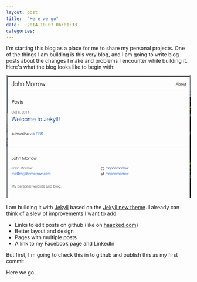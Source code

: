 ```yaml
---
layout: post
title:  "Here we go"
date:   2014-10-07 06:01:33
categories:
---
```


I'm starting this blog as a place for me to share my personal projects. One of the things I am building is this very blog, and I am going to write blog posts about the changes I make and problems I encounter while building it.  Here's what the blog looks like to begin with:

![Standard Jekyll layout](/images/original-blog-layout.png)


I am building it with [Jekyll](https://github.com/jekyll/jekyll) based on the [Jekyll new theme](https://github.com/jglovier/jekyll-new). I already can think of a slew of improvements I want to add:

* Links to edit posts on github (like on [haacked.com](http://haacked.com))
* Better layout and design
* Pages with multiple posts
* A link to my Facebook page and LinkedIn

But first, I'm going to check this in to github and publish this as my first commit.

Here we go.

[jekyll]:      http://jekyllrb.com
[jekyll-gh]:   https://github.com/jekyll/jekyll
[jekyll-help]: https://github.com/jekyll/jekyll-help
